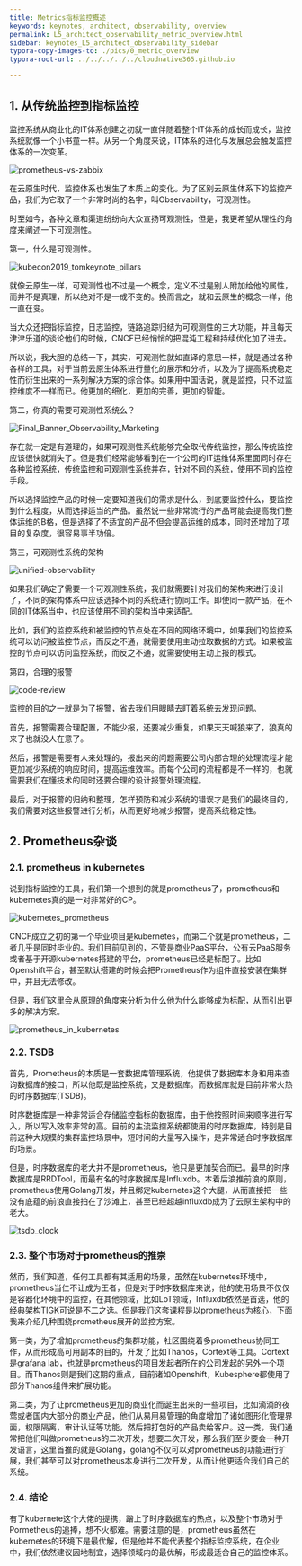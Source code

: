 ```yaml
---
title: Metrics指标监控概述
keywords: keynotes, architect, observability, overview
permalink: L5_architect_observability_metric_overview.html
sidebar: keynotes_L5_architect_observability_sidebar
typora-copy-images-to: ./pics/0_metric_overview
typora-root-url: ../../../../../cloudnative365.github.io

---
```


## 1.  从传统监控到指标监控

监控系统从商业化的IT体系创建之初就一直伴随着整个IT体系的成长而成长，监控系统就像一个小书童一样。从另一个角度来说，IT体系的进化与发展总会触发监控体系的一次变革。



![prometheus-vs-zabbix](/pages/keynotes/L5_architect_observability/1_Metrics/pics/0_metric_overview/prometheus-vs-zabbix.webp)



在云原生时代，监控体系也发生了本质上的变化。为了区别云原生体系下的监控产品，我们为它取了一个非常时尚的名字，叫Observability，可观测性。



时至如今，各种文章和渠道纷纷向大众宣扬可观测性，但是，我更希望从理性的角度来阐述一下可观测性。



第一，什么是可观测性。



![kubecon2019_tomkeynote_pillars](/pages/keynotes/L5_architect_observability/1_Metrics/pics/0_metric_overview/kubecon2019_tomkeynote_pillars.png)



就像云原生一样，可观测性也不过是一个概念，定义不过是别人附加给他的属性，而并不是真理，所以绝对不是一成不变的。换而言之，就和云原生的概念一样，他一直在变。



当大众还把指标监控，日志监控，链路追踪归结为可观测性的三大功能，并且每天津津乐道的谈论他们的时候，CNCF已经悄悄的把混沌工程和持续优化加了进去。



所以说，我大胆的总结一下，其实，可观测性就如直译的意思一样，就是通过各种各样的工具，对于当前云原生体系进行量化的展示和分析，以及为了提高系统稳定性而衍生出来的一系列解决方案的综合体。如果用中国话说，就是监控，只不过监控维度不一样而已。他更加的细化，更加的完善，更加的智能。



第二，你真的需要可观测性系统么？



![Final_Banner_Observability_Marketing](/pages/keynotes/L5_architect_observability/1_Metrics/pics/0_metric_overview/Final_Banner_Observability_Marketing.webp)



存在就一定是有道理的，如果可观测性系统能够完全取代传统监控，那么传统监控应该很快就消失了。但是我们经常能够看到在一个公司的IT运维体系里面同时存在各种监控系统，传统监控和可观测性系统并存，针对不同的系统，使用不同的监控手段。



所以选择监控产品的时候一定要知道我们的需求是什么，到底要监控什么，要监控到什么程度，从而选择适当的产品。虽然说一些非常流行的产品可能会提高我们整体运维的B格，但是选择了不适宜的产品不但会提高运维的成本，同时还增加了项目的复杂度，很容易事半功倍。



第三，可观测性系统的架构



![unified-observability](/pages/keynotes/L5_architect_observability/1_Metrics/pics/0_metric_overview/unified-observability.png)



如果我们确定了需要一个可观测性系统，我们就需要针对我们的架构来进行设计了，不同的架构体系中应该选择不同的系统进行协同工作。即使同一款产品，在不同的IT体系当中，也应该使用不同的架构当中来适配。



比如，我们的监控系统和被监控的节点处在不同的网络环境中，如果我们的监控系统可以访问被监控节点，而反之不通，就需要使用主动拉取数据的方式。如果被监控的节点可以访问监控系统，而反之不通，就需要使用主动上报的模式。



第四，合理的报警



![code-review](/pages/keynotes/L5_architect_observability/1_Metrics/pics/0_metric_overview/code-review.png)



监控的目的之一就是为了报警，省去我们用眼睛去盯着系统去发现问题。



首先，报警需要合理配置，不能少报，还要减少重复，如果天天喊狼来了，狼真的来了也就没人在意了。



然后，报警是需要有人来处理的，报出来的问题需要公司内部合理的处理流程才能更加减少系统的响应时间，提高运维效率。而每个公司的流程都是不一样的，也就需要我们在懂技术的同时还要合理的设计报警处理流程。



最后，对于报警的归纳和整理，怎样预防和减少系统的错误才是我们的最终目的，我们需要对这些报警进行分析，从而更好地减少报警，提高系统稳定性。

## 2. Prometheus杂谈

### 2.1. prometheus in kubernetes

说到指标监控的工具，我们第一个想到的就是prometheus了，prometheus和kubernetes真的是一对非常好的CP。



![kubernetes_prometheus](/pages/keynotes/L5_architect_observability/1_Metrics/pics/0_metric_overview/kubernetes_prometheus.webp)



CNCF成立之初的第一个毕业项目是kubernetes，而第二个就是prometheus，二者几乎是同时毕业的。我们目前见到的，不管是商业PaaS平台，公有云PaaS服务或者基于开源kubernetes搭建的平台，prometheus已经是标配了。比如Openshift平台，甚至默认搭建的时候会把Prometheus作为组件直接安装在集群中，并且无法修改。



但是，我们这里会从原理的角度来分析为什么他为什么能够成为标配，从而引出更多的解决方案。



![prometheus_in_kubernetes](/pages/keynotes/L5_architect_observability/1_Metrics/pics/0_metric_overview/prometheus_in_kubernetes.png)



### 2.2. TSDB

首先，Prometheus的本质是一套数据库管理系统，他提供了数据库本身和用来查询数据库的接口，所以他既是监控系统，又是数据库。而数据库就是目前非常火热的时序数据库(TSDB)。



时序数据库是一种非常适合存储监控指标的数据库，由于他按照时间来顺序进行写入，所以写入效率非常的高。目前的主流监控系统都使用的时序数据库，特别是目前这种大规模的集群监控场景中，短时间的大量写入操作，是非常适合时序数据库的场景。



但是，时序数据库的老大并不是prometheus，他只是更加契合而已。最早的时序数据库是RRDTool，而最有名的时序数据库是Influxdb。本着后浪推前浪的原则，prometheus使用Golang开发，并且绑定kubernetes这个大腿，从而直接把一些没有底蕴的前浪直接拍在了沙滩上，甚至已经超越influxdb成为了云原生架构中的老大。



![tsdb_clock](/pages/keynotes/L5_architect_observability/1_Metrics/pics/0_metric_overview/tsdb_clock.webp)



### 2.3. 整个市场对于prometheus的推崇

然而，我们知道，任何工具都有其适用的场景，虽然在kubernetes环境中，prometheus当仁不让成为王者，但是对于时序数据库来说，他的使用场景不仅仅是容器化环境中的监控，在其他领域，比如LoT领域，Influxdb依然是首选，他的经典架构TIGK可说是不二之选。但是我们这套课程是以prometheus为核心，下面我来介绍几种围绕prometheus展开的监控方案。



第一类，为了增加prometheus的集群功能，社区围绕着多prometheus协同工作，从而形成高可用副本的目的，开发了比如Thanos，Cortext等工具。Cortext是grafana lab，也就是prometheus的项目发起者所在的公司发起的另外一个项目。而Thanos则是我们这期的重点，目前诸如Openshift，Kubesphere都使用了部分Thanos组件来扩展功能。



第二类，为了让prometheus更加的商业化而诞生出来的一些项目，比如滴滴的夜莺或者国内大部分的商业产品，他们从易用易管理的角度增加了诸如图形化管理界面，权限隔离，审计认证等功能，然后把打包好的产品卖给客户。这一类，我们通常把他们叫做prometheus的二次开发，想要二次开发，那么我们至少要会一种开发语言，这里首推的就是Golang，golang不仅可以对prometheus的功能进行扩展，我们甚至可以对prometheus本身进行二次开发，从而让他更适合我们自己的系统。



### 2.4. 结论

有了kubernete这个大佬的提携，蹭上了时序数据库的热点，以及整个市场对于Pormetheus的追捧，想不火都难。需要注意的是，prometheus虽然在kubernetes的环境下是最优解，但是他并不能代表整个指标监控系统，在企业中，我们依然建议因地制宜，选择领域内的最优解，形成最适合自己的监控体系。